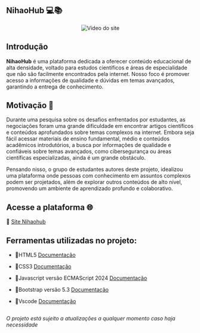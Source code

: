 ## **NihaoHub**  💻📚

<div align= "center">
<img src="/assets/video-site.gif" alt="Vídeo do site">
</div>


## **Introdução**

**NihaoHub** é uma plataforma dedicada a oferecer conteúdo educacional de alta densidade, voltado para estudos científicos e áreas de especialidade que não são facilmente encontrados pela internet. Nosso foco é promover acesso a informações de qualidade e dúvidas em temas avançados, garantindo a entrega de conhecimento.

## **Motivação** 🚀

Durante uma pesquisa sobre os desafios enfrentados por estudantes, as negociações foram uma grande dificuldade em encontrar artigos científicos e conteúdos aprofundados sobre temas complexos na internet. Embora seja fácil acessar materiais de ensino fundamental, médio e conteúdos acadêmicos introdutórios, a busca por informações de qualidade e confiáveis ​​sobre temas avançados, como cibersegurança ou áreas científicas especializadas, ainda é um grande obstáculo.

Pensando nisso, o grupo de estudantes autores deste projeto, idealizou uma plataforma onde pessoas com conhecimento em assuntos complexos podem ser projetados, além de explorar outros conteúdos de alto nível, promovendo um ambiente de aprendizado profundo e colaborativo. 

## **Acesse a plataforma** 🌐

🔗 [Site Nihaohub](https://lucasraulinosilva.github.io/NihaoHubSite/)

## **Ferramentas utilizadas no projeto:**

- 📌HTML5 [Documentação](https://devdocs.io/html/)

- 📌CSS3 [Documentação](https://devdocs.io/css/)

- 📌Javascript versão  ECMAScript 2024 [Documentação](https://devdocs.io/javascript/)

- 📌Bootstrap versão 5.3 [Documentação](https://getbootstrap.com/docs/5.0/getting-started/introduction/)

- 📌Vscode [Documentação](https://code.visualstudio.com/docs)


## 
*O projeto está sujeito a atualizações a qualquer momento caso haja necessidade*